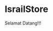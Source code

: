 # IsrailStore

Selamat Datang!!! 
<html>
<head>
    <title>Form Pembayaran</title>
    <style>
        .container {
            max-width: 400px;
            margin: 0 auto;
            padding: 20px;
            border: 1px solid #ccc;
            border-radius: 5px;
        }

        .form-group {
            margin-bottom: 20px;
        }

        .form-group label {
            display: block;
            margin-bottom: 5px;
        }

        .form-group input {
            width: 100%;
            padding: 10px;
            border: 1px solid #ccc;
            border-radius: 5px;
        }

        .form-group select {
            width: 100%;
            padding: 10px;
            border: 1px solid #ccc;
            border-radius: 5px;
        }

        .form-group button {
            background-color: #04AA6D;
            color: white;
            padding: 10px 20px;
            border: none;
            border-radius: 5px;
            cursor: pointer;
        }
    </style>
</head>
<body>
    <div class="container">
        <h2>Form Pembayaran</h2>
        <form action="https://wa.me/qr/6HFHY6OW4WFRL1" method="POST">
            <div class="form-group">
                <label for="nama">Nama</label>
                <input type="text" id="nama" name="nama" required>
            </div>
            <div class="form-group">
                <label for="nomor">Nomor</label>
                <input type="nomor" id="nomor" name="nomor" required>
            </div>
            <div class="form-group">
                <label for="jumlah">Nominal</label>
                <input type="number" id="jumlah" name="jumlah" required>
            </div>
            <div class="form-group">
                <label for="metode">Metode Pembayaran</label>
                <select id="metode" name="metode" required>
                    <option value="transfer">Minjem</option>
                    <option value="tunai">Tunai</option>
                </select>
            </div>
            <div class="form-group">
                <button type="submit">Kirim Pembayaran</button>
            </div>
        </form>
    </div>
</body>
</html>
